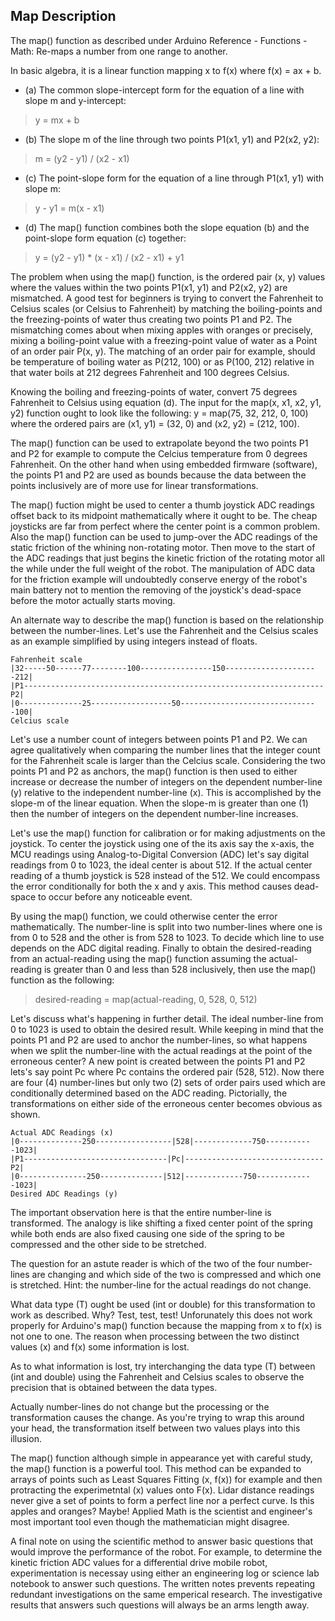 ## Map Description

The map() function as described under Arduino Reference - Functions - Math: Re-maps a number from one range to another.

In basic algebra, it is a linear function mapping x to f(x) where f(x) = ax + b.

- (a) The common slope-intercept form for the equation of a line with slope m and y-intercept: 

> y = mx + b 

- (b) The slope m of the line through two points P1(x1, y1) and P2(x2, y2):

> m = (y2 - y1) / (x2 - x1)

- (c) The point-slope form for the equation of a line through P1(x1, y1) with slope m:

> y - y1 = m(x - x1)

- (d) The map() function combines both the slope equation (b) and the point-slope form equation (c) together:

> y = (y2 - y1) * (x - x1) / (x2 - x1) + y1

The problem when using the map() function, is the ordered pair (x, y) values where the values within the two points P1(x1, y1) and P2(x2, y2) are mismatched. A good test for beginners is trying to convert the Fahrenheit to Celsius scales (or Celsius to Fahrenheit) by matching the boiling-points and the freezing-points of water thus creating two points P1 and P2. The mismatching comes about when mixing apples with oranges or precisely, mixing a boiling-point value with a freezing-point value of water as a Point of an order pair P(x, y). The matching of an order pair for example, should be temperature of boiling water as P(212, 100) or as P(100, 212) relative in that water boils at 212 degrees Fahrenheit and 100 degrees Celsius.

Knowing the boiling and freezing-points of water, convert 75 degrees Fahrenheit to Celsius using equation (d). The input for the map(x, x1, x2, y1, y2) function ought to look like the following: y = map(75, 32, 212, 0, 100) where the ordered pairs are (x1, y1) = (32, 0) and (x2, y2) = (212, 100).

The map() function can be used to extrapolate beyond the two points P1 and P2 for example to compute the Celcius temperature from 0 degrees Fahrenheit. On the other hand when using embedded firmware (software), the points P1 and P2 are used as bounds because the data between the points inclusively are of more use for linear transformations.

The map() fuction might be used to center a thumb joystick ADC readings offset back to its midpoint mathematically where it ought to be. The cheap joysticks are far from perfect where the center point is a common problem. Also the map() function can be used to jump-over the ADC readings of the static friction of the whining non-rotating motor. Then move to the start of the ADC readings that just begins the kinetic friction of the rotating motor all the  while under the full weight of the robot. The manipulation of ADC data for the friction example will undoubtedly conserve energy of the robot's main battery not to mention the removing of the joystick's dead-space before the motor actually starts moving.

An alternate way to describe the map() function is based on the relationship between the number-lines. Let's use the Fahrenheit and the Celsius scales as an example simplified by using integers instead of floats.

``Fahrenheit scale``<br>
``|32-----50------77--------100----------------150---------------------212|``<br>
``|P1-------------------------------------------------------------------P2|``<br>
``|0--------------25------------------50-------------------------------100|``<br>
``Celcius scale``<br>

Let's use a number count of integers between points P1 and P2. We can agree qualitatively when comparing the number lines that the integer count for the Fahrenheit scale is larger than the Celcius scale. Considering the two points P1 and P2 as anchors, the map() function is then used to either increase or decrease the number of integers on the dependent number-line (y) relative to the independent number-line (x). This is accomplished by the slope-m of the linear equation. When the slope-m is greater than one (1) then the number of integers on the dependent number-line increases.

Let's use the map() function for calibration or for making adjustments on the joystick. To center the joystick using one of the its axis say the x-axis, the MCU readings using Analog-to-Digital Conversion (ADC) let's say digital readings from 0 to 1023, the ideal center is about 512. If the actual center reading of a thumb joystick is 528 instead of the 512. We could encompass the error conditionally for both the x and y axis. This method causes dead-space to occur before any noticeable event. 

By using the map() function, we could otherwise center the error mathematically. The number-line is split into two number-lines where one is from 0 to 528 and the other is from 528 to 1023. To decide which line to use depends on the ADC digital reading. Finally to obtain the desired-reading from an actual-reading using the map() function assuming the actual-reading is greater than 0 and less than 528 inclusively, then use the map() function as the following: 

> desired-reading = map(actual-reading, 0, 528, 0, 512)

Let's discuss what's happening in further detail. The ideal number-line from 0 to 1023 is used to obtain the desired result. While keeping in mind that the points P1 and P2 are used to anchor the number-lines, so what happens when we split the number-line with the actual readings at the point of the erroneous center? A new point is created between the points P1 and P2 lets's say point Pc where Pc contains the ordered pair (528, 512). Now there are four (4) number-lines but only two (2) sets of order pairs used which are conditionally determined based on the ADC reading. Pictorially, the transformations on either side of the erroneous center becomes obvious as shown.

``Actual ADC Readings (x)``<br>
``|0--------------250-----------------|528|-------------750-----------1023|``<br>
``|P1--------------------------------|Pc|-------------------------------P2|``<br>
``|0---------------250--------------|512|-------------750-------------1023|``<br>
``Desired ADC Readings (y)``<br>

The important observation here is that the entire number-line is transformed. The analogy is like shifting a fixed center point of the spring while both ends are also fixed causing one side of the spring to be compressed and the other side to be stretched. 

The question for an astute reader is which of the two of the four number-lines are changing and which side of the two is compressed and which one is stretched. Hint: the number-line for the actual readings do not change. 

What data type (T) ought be used (int or double) for this transformation to work as described. Why? Test, test, test! Unforunately this does not work properly for Arduino's map() function because the mapping from x to f(x) is not one to one. The reason when processing between the two distinct values (x) and f(x) some information is lost.

As to what information is lost, try interchanging the data type (T) between (int and double) using the Fahrenheit and Celsius scales to observe the precision that is obtained between the data types.

Actually number-lines do not change but the processing or the transformation causes the change. As you're trying to wrap this around your head, the transformation itself between two values plays into this illusion.

The map() function although simple in appearance yet with careful study, the map() function is a powerful tool. This method can be expanded to arrays of points such as Least Squares Fitting (x, f(x)) for example and then protracting the experimetntal (x) values onto F(x). Lidar distance readings never give a set of points to form a perfect line nor a perfect curve. Is this apples and oranges? Maybe! Applied Math is the scientist and engineer's most important tool even though the mathematician might disagree.

A final note on using the scientific method to answer basic questions that would improve the performance of the robot. For example, to determine the kinetic friction ADC values for a differential drive mobile robot, experimentation is necessay using either an engineering log or science lab notebook to answer such questions. The written notes prevents repeating redundant investigations on the same emperical research. The investigative results that answers such questions will always be an arms length away.
